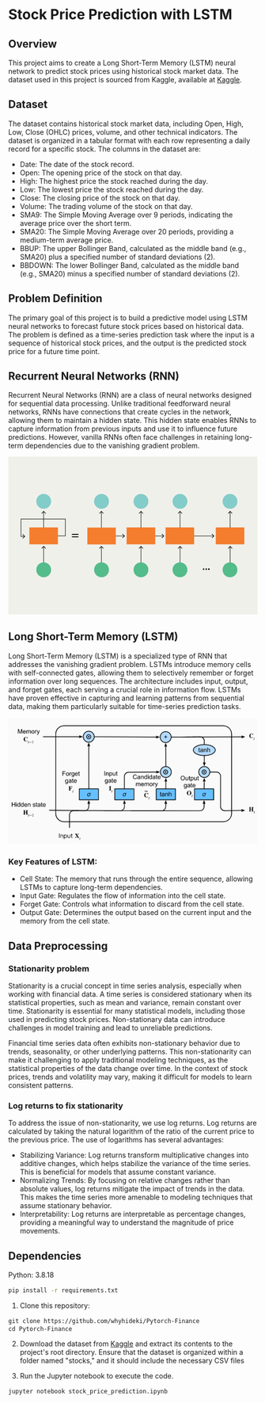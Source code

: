 # Stock Price Prediction with LSTM

## Overview

This project aims to create a Long Short-Term Memory (LSTM) neural network to predict stock prices using historical stock market data. The dataset used in this project is sourced from Kaggle, available at [Kaggle](https://www.kaggle.com/datasets/jacksoncrow/stock-market-dataset).

## Dataset

The dataset contains historical stock market data, including Open, High, Low, Close (OHLC) prices, volume, and other technical indicators. The dataset is organized in a tabular format with each row representing a daily record for a specific stock. The columns in the dataset are:

- Date: The date of the stock record.
- Open: The opening price of the stock on that day.
- High: The highest price the stock reached during the day.
- Low: The lowest price the stock reached during the day.
- Close: The closing price of the stock on that day.
- Volume: The trading volume of the stock on that day.
- SMA9: The Simple Moving Average over 9 periods, indicating the average price over the short term.
- SMA20: The Simple Moving Average over 20 periods, providing a medium-term average price.
- BBUP: The upper Bollinger Band, calculated as the middle band (e.g., SMA20) plus a specified number of standard deviations (2).
- BBDOWN: The lower Bollinger Band, calculated as the middle band (e.g., SMA20) minus a specified number of standard deviations (2).

## Problem Definition

The primary goal of this project is to build a predictive model using LSTM neural networks to forecast future stock prices based on historical data. The problem is defined as a time-series prediction task where the input is a sequence of historical stock prices, and the output is the predicted stock price for a future time point.

## Recurrent Neural Networks (RNN)
Recurrent Neural Networks (RNN) are a class of neural networks designed for sequential data processing. Unlike traditional feedforward neural networks, RNNs have connections that create cycles in the network, allowing them to maintain a hidden state. This hidden state enables RNNs to capture information from previous inputs and use it to influence future predictions. However, vanilla RNNs often face challenges in retaining long-term dependencies due to the vanishing gradient problem.

![rnn](images/RNN.png)

## Long Short-Term Memory (LSTM)
Long Short-Term Memory (LSTM) is a specialized type of RNN that addresses the vanishing gradient problem. LSTMs introduce memory cells with self-connected gates, allowing them to selectively remember or forget information over long sequences. The architecture includes input, output, and forget gates, each serving a crucial role in information flow. LSTMs have proven effective in capturing and learning patterns from sequential data, making them particularly suitable for time-series prediction tasks.

![LSTM](images/LSTM.png)

### Key Features of LSTM:
- Cell State: The memory that runs through the entire sequence, allowing LSTMs to capture long-term dependencies.
- Input Gate: Regulates the flow of information into the cell state.
- Forget Gate: Controls what information to discard from the cell state.
- Output Gate: Determines the output based on the current input and the memory from the cell state.

## Data Preprocessing
### Stationarity problem
Stationarity is a crucial concept in time series analysis, especially when working with financial data. A time series is considered stationary when its statistical properties, such as mean and variance, remain constant over time. Stationarity is essential for many statistical models, including those used in predicting stock prices. Non-stationary data can introduce challenges in model training and lead to unreliable predictions.

Financial time series data often exhibits non-stationary behavior due to trends, seasonality, or other underlying patterns. This non-stationarity can make it challenging to apply traditional modeling techniques, as the statistical properties of the data change over time. In the context of stock prices, trends and volatility may vary, making it difficult for models to learn consistent patterns.

### Log returns to fix stationarity

To address the issue of non-stationarity, we use log returns. Log returns are calculated by taking the natural logarithm of the ratio of the current price to the previous price. The use of logarithms has several advantages:

- Stabilizing Variance: Log returns transform multiplicative changes into additive changes, which helps stabilize the variance of the time series. This is beneficial for models that assume constant variance.
- Normalizing Trends: By focusing on relative changes rather than absolute values, log returns mitigate the impact of trends in the data. This makes the time series more amenable to modeling techniques that assume stationary behavior.
- Interpretability: Log returns are interpretable as percentage changes, providing a meaningful way to understand the magnitude of price movements.



## Dependencies
Python: 3.8.18

```bash
pip install -r requirements.txt
```

1. Clone this repository:
```
git clone https://github.com/whyhideki/Pytorch-Finance
cd Pytorch-Finance
```

2. Download the dataset from [Kaggle](https://www.kaggle.com/datasets/jacksoncrow/stock-market-dataset) and extract its contents to the project's root directory. Ensure that the dataset is organized within a folder named "stocks," and it should include the necessary CSV files

3. Run the Jupyter notebook to execute the code.

```
jupyter notebook stock_price_prediction.ipynb
```
